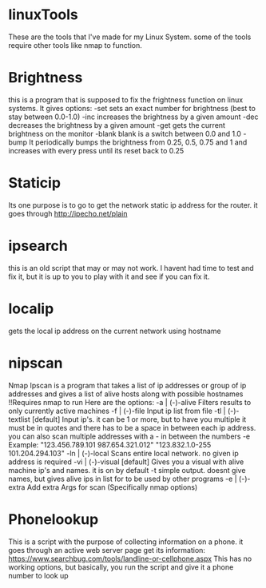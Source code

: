 # linuxTools
These are the tools that I've made for my Linux System. some of the tools require other tools like nmap to function.

# Brightness
this is a program that is supposed to fix the frightness function on linux systems. It gives options:
-set		sets an exact number for brightness (best to stay between 0.0-1.0)
-inc		increases the brightness by a given amount
-dec		decreases the brightness by a given amount
-get		gets the current brightness on the monitor
-blank	blank is a switch between 0.0 and 1.0
-bump		It periodically bumps the brightness from 0.25, 0.5, 0.75 and 1 and increases with every press until its reset back to 0.25

# Staticip
Its one purpose is to go to get the network static ip address for the router.
it goes through http://ipecho.net/plain

# ipsearch
this is an old script that may or may not work. I havent had time to test and fix it, but it is up to you to play with it and see if you can fix it.

# localip
gets the local ip address on the current network using hostname

# nipscan
Nmap Ipscan is a program that takes a list of ip addresses or group of ip addresses and gives a list of alive hosts along with possible hostnames
!!Requires nmap to run
Here are the options:
-a | (-)-alive			Filters results to only currently active machines
-f | (-)-file			Input ip list from file
-tl | (-)-textlist [default]	Input ip's. it can be 1 or more, but to have you multiple it must be in quotes and there has to be a space in between each ip address. you can also scan multiple addresses with a - in between the numbers
-e 				Example: "123.456.789.101 987.654.321.012" "123.832.1.0-255 101.204.294.103"
-ln | (-)-local			Scans entire local network. no given ip address is required
-vi | (-)-visual [default]	Gives you a visual with alive machine ip's and names. it is on by default
-t				simple output. doesnt give names, but gives alive ips in list for to be used by other programs
-e | (-)-extra			Add extra Args for scan (Specifically nmap options)

# Phonelookup
This is a script with the purpose of collecting information on a phone.
it goes through an active web server page get its information: https://www.searchbug.com/tools/landline-or-cellphone.aspx
This has no working options, but basically, you run the script and give it a phone number to look up
